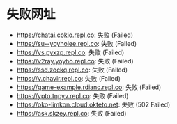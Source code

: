 # 失败网址
- https://chatai.cokio.repl.co: 失败 (Failed)
- https://su--yoyholee.repl.co: 失败 (Failed)
- https://ys.pyxzp.repl.co: 失败 (Failed)
- https://v2ray.yoyho.repl.co: 失败 (Failed)
- https://ssd.zockq.repl.co: 失败 (Failed)
- https://v.chavir.repl.co: 失败 (Failed)
- https://game-example.rdianc.repl.co: 失败 (Failed)
- https://ypto.tnpyv.repl.co: 失败 (Failed)
- https://oko-limkon.cloud.okteto.net: 失败 (502
Failed)
- https://ask.skzey.repl.co: 失败 (Failed)
